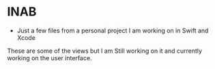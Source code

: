 # INAB


- Just a few files from a personal project I am working on in Swift and Xcode

These are some of the views but I am Still working on it and currently working on the user interface.
